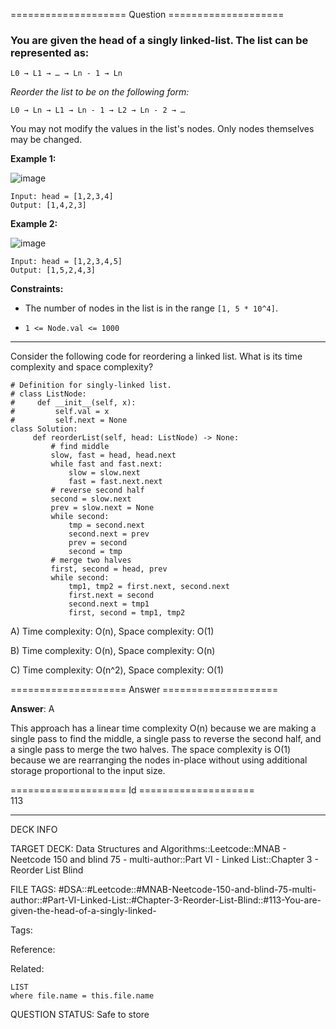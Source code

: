 ==================== Question ====================  

### You are given the head of a singly linked-list. The list can be represented as:

<!-- codeblock-start -->
<pre><code>L0 → L1 → … → Ln - 1 → Ln
</code></pre>
<!-- codeblock-end -->

_Reorder the list to be on the following form:_

<!-- codeblock-start -->
<pre><code>L0 → Ln → L1 → Ln - 1 → L2 → Ln - 2 → …
</code></pre>
<!-- codeblock-end -->

You may not modify the values in the list's nodes. Only nodes themselves may be changed.

**Example 1:**

![image](https://imagedelivery.net/CLfkmk9Wzy8_9HRyug4EVA/034d3a04-1ca6-4c81-8a7a-648658944600/public)

<!-- codeblock-start -->
<pre><code>Input: head = [1,2,3,4]
Output: [1,4,2,3]
</code></pre>
<!-- codeblock-end -->

**Example 2:**

![image](https://imagedelivery.net/CLfkmk9Wzy8_9HRyug4EVA/80f9be46-c7d9-43bb-b072-3bbfd7942500/public)

<!-- codeblock-start -->
<pre><code>Input: head = [1,2,3,4,5]
Output: [1,5,2,4,3]
</code></pre>
<!-- codeblock-end -->

**Constraints:**

- The number of nodes in the list is in the range `[1, 5 * 10^4]`.

- `1 <= Node.val <= 1000`

---

Consider the following code for reordering a linked list. What is its time complexity and space complexity?

<!-- codeblock-start -->
<pre><code class="hljs language-python"><span class="hljs-comment"># Definition for singly-linked list.</span>
<span class="hljs-comment"># class ListNode:</span>
<span class="hljs-comment">#     def __init__(self, x):</span>
<span class="hljs-comment">#         self.val = x</span>
<span class="hljs-comment">#         self.next = None</span>
<span class="hljs-keyword">class</span> <span class="hljs-title class_">Solution</span>:
     <span class="hljs-keyword">def</span> <span class="hljs-title function_">reorderList</span>(<span class="hljs-params">self, head: ListNode</span>) -> <span class="hljs-literal">None</span>:
         <span class="hljs-comment"># find middle</span>
         slow, fast = head, head.<span class="hljs-built_in">next</span>
         <span class="hljs-keyword">while</span> fast <span class="hljs-keyword">and</span> fast.<span class="hljs-built_in">next</span>:
             slow = slow.<span class="hljs-built_in">next</span>
             fast = fast.<span class="hljs-built_in">next</span>.<span class="hljs-built_in">next</span>
         <span class="hljs-comment"># reverse second half</span>
         second = slow.<span class="hljs-built_in">next</span>
         prev = slow.<span class="hljs-built_in">next</span> = <span class="hljs-literal">None</span>
         <span class="hljs-keyword">while</span> second:
             tmp = second.<span class="hljs-built_in">next</span>
             second.<span class="hljs-built_in">next</span> = prev
             prev = second
             second = tmp
         <span class="hljs-comment"># merge two halves</span>
         first, second = head, prev
         <span class="hljs-keyword">while</span> second:
             tmp1, tmp2 = first.<span class="hljs-built_in">next</span>, second.<span class="hljs-built_in">next</span>
             first.<span class="hljs-built_in">next</span> = second
             second.<span class="hljs-built_in">next</span> = tmp1
             first, second = tmp1, tmp2
</code></pre>
<!-- codeblock-end -->

A) Time complexity: O(n), Space complexity: O(1)

B) Time complexity: O(n), Space complexity: O(n)

C) Time complexity: O(n^2), Space complexity: O(1)  

==================== Answer ====================  

**Answer**: A

This approach has a linear time complexity O(n) because we are making a single pass to find the middle, a single pass to reverse the second half, and a single pass to merge the two halves. The space complexity is O(1) because we are rearranging the nodes in-place without using additional storage proportional to the input size.

==================== Id ====================  
113

---

DECK INFO

TARGET DECK: Data Structures and Algorithms::Leetcode::MNAB - Neetcode 150 and blind 75 - multi-author::Part VI - Linked List::Chapter 3 - Reorder List Blind

FILE TAGS: #DSA::#Leetcode::#MNAB-Neetcode-150-and-blind-75-multi-author::#Part-VI-Linked-List::#Chapter-3-Reorder-List-Blind::#113-You-are-given-the-head-of-a-singly-linked-

Tags:

Reference:

Related:

```dataview
LIST
where file.name = this.file.name
```
QUESTION STATUS: Safe to store

